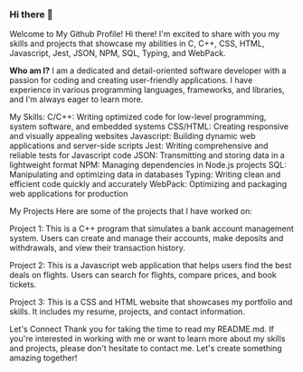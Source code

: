### Hi there 👋 
Welcome to My Github Profile!
Hi there! I'm excited to share with you my skills and projects that showcase my abilities in C, C++, CSS, HTML, Javascript, Jest, JSON, NPM, SQL, Typing, and WebPack.

**Who am I?**
I am a dedicated and detail-oriented software developer with a passion for coding and creating user-friendly applications. I have experience in various programming languages, frameworks, and libraries, and I'm always eager to learn more.


My Skills:
C/C++: Writing optimized code for low-level programming, system software, and embedded systems
CSS/HTML: Creating responsive and visually appealing websites
Javascript: Building dynamic web applications and server-side scripts
Jest: Writing comprehensive and reliable tests for Javascript code
JSON: Transmitting and storing data in a lightweight format
NPM: Managing dependencies in Node.js projects
SQL: Manipulating and optimizing data in databases
Typing: Writing clean and efficient code quickly and accurately
WebPack: Optimizing and packaging web applications for production

My Projects
Here are some of the projects that I have worked on:

Project 1: This is a C++ program that simulates a bank account management system. Users can create and manage their accounts, make deposits and withdrawals, and view their transaction history.

Project 2: This is a Javascript web application that helps users find the best deals on flights. Users can search for flights, compare prices, and book tickets.

Project 3: This is a CSS and HTML website that showcases my portfolio and skills. It includes my resume, projects, and contact information.

Let's Connect
Thank you for taking the time to read my README.md. If you're interested in working with me or want to learn more about my skills and projects, please don't hesitate to contact me. Let's create something amazing together!
